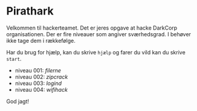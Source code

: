 # Pirathark

Velkommen til hackerteamet. Det er jeres opgave at hacke DarkCorp organisationen. Der er fire niveauer som angiver sværhedsgrad. I behøver ikke tage dem i rækkefølge.

Har du brug for hjælp, kan du skrive ```hjælp``` og farer du vild kan du skrive ```start```.

 - niveau 001: _filerne_
 - niveau 002: _zipcrack_
 - niveau 003: _logind_
 - niveau 004: _wifihack_
 
God jagt!